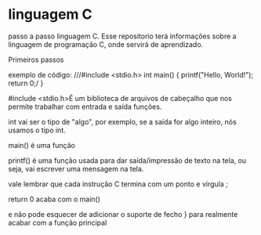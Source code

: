 # linguagem C
passo a passo linguagem C.
Esse repositorio terá informações sobre a linguagem de programação C, onde servirá de aprendizado.

Primeiros passos

exemplo de código:
///#include <stdio.h>
int main() {
    printf("Hello, World!");
    return 0;/
}

#include <stdio.h>É um biblioteca de arquivos de cabeçalho que nos permite trabalhar com entrada e saída funções.

int vai ser o tipo de "algo", por exemplo, se a saída for algo inteiro, nós usamos o tipo int.

main() é uma função

printf() é  uma função usada para dar saída/impressão de texto na tela, ou seja, vai escrever uma mensagem na tela.

vale lembrar que cada instrução C termina com um ponto e vírgula ;

return 0 acaba com o main()

e não pode esquecer de adicionar o suporte de fecho } para realmente acabar com a função principal

